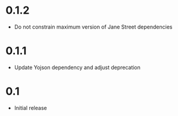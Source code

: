 0.1.2
=====

* Do not constrain maximum version of Jane Street dependencies

0.1.1
=====

* Update Yojson dependency and adjust deprecation

0.1
===
* Initial release

